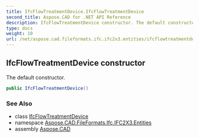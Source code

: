 ```yaml
---
title: IfcFlowTreatmentDevice.IfcFlowTreatmentDevice
second_title: Aspose.CAD for .NET API Reference
description: IfcFlowTreatmentDevice constructor. The default constructor
type: docs
weight: 10
url: /net/aspose.cad.fileformats.ifc.ifc2x3.entities/ifcflowtreatmentdevice/ifcflowtreatmentdevice/
---
```

## IfcFlowTreatmentDevice constructor

The default constructor.

```csharp
public IfcFlowTreatmentDevice()
```

### See Also

* class [IfcFlowTreatmentDevice](../)
* namespace [Aspose.CAD.FileFormats.Ifc.IFC2X3.Entities](../../ifcflowtreatmentdevice/)
* assembly [Aspose.CAD](../../../)


